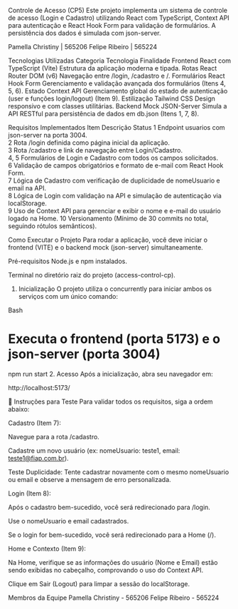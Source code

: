 
Controle de Acesso (CP5)
Este projeto implementa um sistema de controle de acesso (Login e Cadastro) utilizando React com TypeScript, Context API para autenticação e React Hook Form para validação de formulários. A persistência dos dados é simulada com json-server.

Pamella Christiny | 565206
Felipe Ribeiro | 565224

Tecnologias Utilizadas
Categoria	Tecnologia	Finalidade
Frontend	React com TypeScript (Vite)	Estrutura da aplicação moderna e tipada.
Rotas	React Router DOM (v6)	Navegação entre /login, /cadastro e /.
Formulários	React Hook Form	Gerenciamento e validação avançada dos formulários (Itens 4, 5, 6).
Estado	Context API	Gerenciamento global do estado de autenticação (user e funções login/logout) (Item 9).
Estilização	Tailwind CSS	Design responsivo e com classes utilitárias.
Backend Mock	JSON-Server	Simula a API RESTful para persistência de dados em db.json (Itens 1, 7, 8).

Requisitos Implementados
Item	Descrição	Status
1       Endpoint usuarios com json-server na porta 3004.	
2	    Rota /login definida como página inicial da aplicação.	
3	    Rota /cadastro e link de navegação entre Login/Cadastro.	
4, 5	Formulários de Login e Cadastro com todos os campos solicitados.	
6	    Validação de campos obrigatórios e formato de e-mail com React Hook Form.	
7	    Lógica de Cadastro com verificação de duplicidade de nomeUsuario e email na API.	
8	    Lógica de Login com validação na API e simulação de autenticação via localStorage.	
9	    Uso de Context API para gerenciar e exibir o nome e e-mail do usuário logado na Home.
10	    Versionamento (Mínimo de 30 commits no total, seguindo rótulos semânticos).	

Como Executar o Projeto
Para rodar a aplicação, você deve iniciar o frontend (VITE) e o backend mock (json-server) simultaneamente.

Pré-requisitos
Node.js e npm instalados.

Terminal no diretório raiz do projeto (access-control-cp).

1. Inicialização
O projeto utiliza o concurrently para iniciar ambos os serviços com um único comando:

Bash

# Executa o frontend (porta 5173) e o json-server (porta 3004)
npm run start
2. Acesso
Após a inicialização, abra seu navegador em:

http://localhost:5173/

🧪 Instruções para Teste
Para validar todos os requisitos, siga a ordem abaixo:

Cadastro (Item 7):

Navegue para a rota /cadastro.

Cadastre um novo usuário (ex: nomeUsuario: teste1, email: teste1@fiap.com.br).

Teste Duplicidade: Tente cadastrar novamente com o mesmo nomeUsuario ou email e observe a mensagem de erro personalizada.

Login (Item 8):

Após o cadastro bem-sucedido, você será redirecionado para /login.

Use o nomeUsuario e email cadastrados.

Se o login for bem-sucedido, você será redirecionado para a Home (/).

Home e Contexto (Item 9):

Na Home, verifique se as informações do usuário (Nome e Email) estão sendo exibidas no cabeçalho, comprovando o uso do Context API.

Clique em Sair (Logout) para limpar a sessão do localStorage.

Membros da Equipe
Pamella Christiny - 565206
Felipe Ribeiro - 565224
